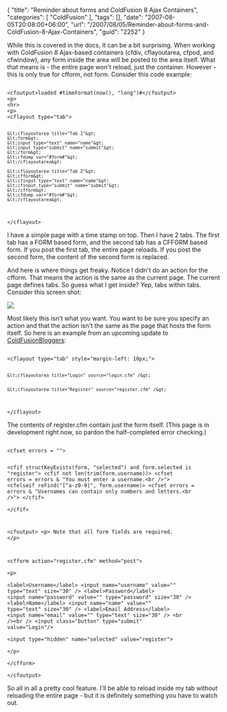 {
	"title": "Reminder about forms and ColdFusion 8 Ajax Containers",
	"categories": [
		"ColdFusion"
	],
	"tags": [],
	"date": "2007-08-05T20:08:00+06:00",
	"url": "/2007/08/05/Reminder-about-forms-and-ColdFusion-8-Ajax-Containers",
	"guid": "2252"
}

While this is covered in the docs, it can be a bit surprising. When working with ColdFusion 8 Ajax-based containers (cfdiv, cflayoutarea, cfpod, and cfwindow), any form inside the area will be posted to the area itself. What that means is - the entire page won't reload, just the container. However - this is only true for cfform, not form. Consider this code example:
<!--more-->
<code>
&lt;cfoutput&gt;loaded #timeFormat(now(), "long")#&lt;/cfoutput&gt;
&lt;p&gt;
&lt;hr&gt;
&lt;p&gt;
&lt;cflayout type="tab"&gt;

	&lt;cflayoutarea title="Tab 1"&gt;
	&lt;form&gt;
	&lt;input type="text" name="name"&gt;
	&lt;input type="submit" name="submit"&gt;
	&lt;/form&gt;
	&lt;cfdump var="#form#"&gt;
	&lt;/cflayoutarea&gt;
	
	&lt;cflayoutarea title="Tab 2"&gt;
	&lt;cfform&gt;
	&lt;cfinput type="text" name="name"&gt;
	&lt;cfinput type="submit" name="submit"&gt;
	&lt;/cfform&gt;
	&lt;cfdump var="#form#"&gt;
	&lt;/cflayoutarea&gt;
	
&lt;/cflayout&gt;
</code>

I have a simple page with a time stamp on top. Then I have 2 tabs. The first tab has a FORM based form, and the second tab has a CFFORM based form. If you post the first tab, the entire page reloads. If you post the second form, the content of the second form is replaced.

And here is where things get freaky. Notice I didn't do an action for the cfform. That means the action is the same as the current page. The current page defines tabs. So guess what I get inside? Yep, tabs within tabs. Consider this screen shot:

<img src="http://www.raymondcamden.com/images//Picture 21.png">

Most likely this isn't what you want. You want to be sure you specify an action and that the action isn't the same as the page that hosts the form itself. So here is an example from an upcoming update to <a href="http://www.coldfusionbloggers.org">ColdFusionBloggers</a>:

<code>
&lt;cflayout type="tab" style="margin-left: 10px;"&gt;

	&lt;cflayoutarea title="Login" source="login.cfm" /&gt;


	&lt;cflayoutarea title="Register" source="register.cfm" /&gt;

&lt;/cflayout&gt;
</code>

The contents of register.cfm contain just the form itself. (This page is in development right now, so pardon the half-completed error checking.)

<code>
&lt;cfset errors = ""&gt;

&lt;cfif structKeyExists(form, "selected") and form.selected is "register"&gt;
	&lt;cfif not len(trim(form.username))&gt;
		&lt;cfset errors = errors & "You must enter a username.&lt;br /&gt;"&gt;
	&lt;cfelseif reFind("[^a-z0-9]", form.username)&gt;
		&lt;cfset errors = errors & "Usernames can contain only numbers and letters.&lt;br /&gt;"&gt;
	&lt;/cfif&gt;	
&lt;/cfif&gt;

&lt;cfoutput&gt;
&lt;p&gt;
Note that all form fields are required.
&lt;/p&gt;

&lt;cfform action="register.cfm" method="post"&gt;		
&lt;p&gt;				
&lt;label&gt;Username&lt;/label&gt;
&lt;input name="username" value="" type="text" size="30" /&gt;
&lt;label&gt;Password&lt;/label&gt;
&lt;input name="password" value="" type="password" size="30" /&gt;
&lt;label&gt;Name&lt;/label&gt;
&lt;input name="name" value="" type="text" size="30" /&gt;
&lt;label&gt;Email Address&lt;/label&gt;
&lt;input name="email" value="" type="text" size="30" /&gt;
&lt;br /&gt;&lt;br /&gt;
&lt;input class="button" type="submit" value="Login"/&gt;		
&lt;input type="hidden" name="selected" value="register"&gt;	
&lt;/p&gt;		
&lt;/cfform&gt;		
&lt;/cfoutput&gt;
</code>

So all in all a pretty cool feature. I'll be able to reload inside my tab without reloading the entire page - but it is definitely something you have to watch out.